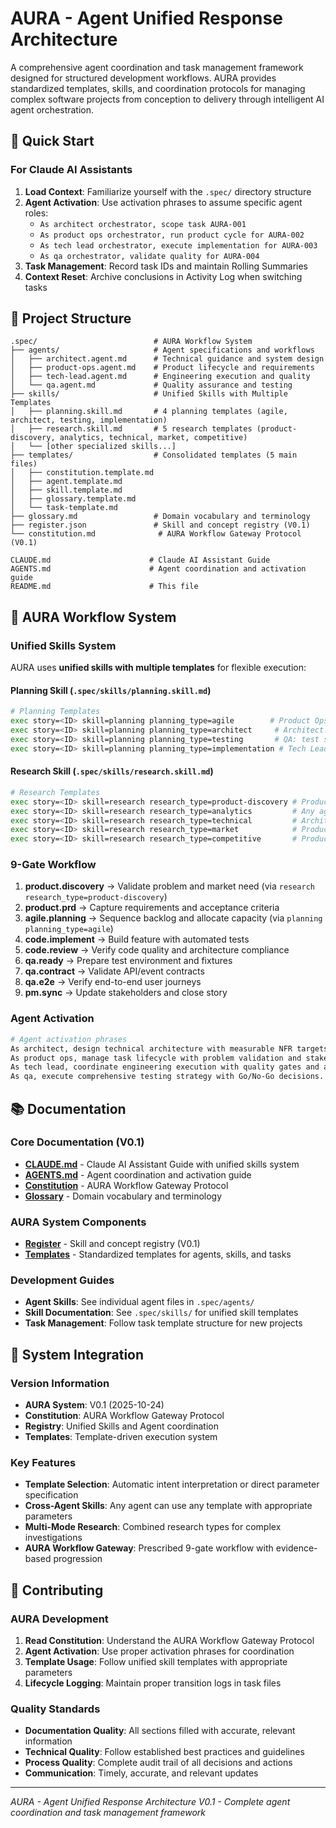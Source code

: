 # AURA - Agent Unified Response Architecture

A comprehensive agent coordination and task management framework designed for structured development workflows. AURA provides standardized templates, skills, and coordination protocols for managing complex software projects from conception to delivery through intelligent AI agent orchestration.

## 🎯 Quick Start

### For Claude AI Assistants
1. **Load Context**: Familiarize yourself with the `.spec/` directory structure
2. **Agent Activation**: Use activation phrases to assume specific agent roles:
   - `As architect orchestrator, scope task AURA-001`
   - `As product ops orchestrator, run product cycle for AURA-002`
   - `As tech lead orchestrator, execute implementation for AURA-003`
   - `As qa orchestrator, validate quality for AURA-004`
3. **Task Management**: Record task IDs and maintain Rolling Summaries
4. **Context Reset**: Archive conclusions in Activity Log when switching tasks

## 📁 Project Structure

```
.spec/                          # AURA Workflow System
├── agents/                     # Agent specifications and workflows
│   ├── architect.agent.md      # Technical guidance and system design
│   ├── product-ops.agent.md    # Product lifecycle and requirements
│   ├── tech-lead.agent.md      # Engineering execution and quality
│   └── qa.agent.md             # Quality assurance and testing
├── skills/                     # Unified Skills with Multiple Templates
│   ├── planning.skill.md       # 4 planning templates (agile, architect, testing, implementation)
│   ├── research.skill.md       # 5 research templates (product-discovery, analytics, technical, market, competitive)
│   └── [other specialized skills...]
├── templates/                  # Consolidated templates (5 main files)
│   ├── constitution.template.md
│   ├── agent.template.md
│   ├── skill.template.md
│   ├── glossary.template.md
│   └── task-template.md
├── glossary.md                 # Domain vocabulary and terminology
├── register.json               # Skill and concept registry (V0.1)
└── constitution.md              # AURA Workflow Gateway Protocol (V0.1)

CLAUDE.md                      # Claude AI Assistant Guide
AGENTS.md                      # Agent coordination and activation guide
README.md                      # This file
```

## 🔄 AURA Workflow System

### Unified Skills System
AURA uses **unified skills with multiple templates** for flexible execution:

#### Planning Skill (`.spec/skills/planning.skill.md`)
```bash
# Planning Templates
exec story=<ID> skill=planning planning_type=agile        # Product Ops: backlog sequencing
exec story=<ID> skill=planning planning_type=architect     # Architect: system architecture
exec story=<ID> skill=planning planning_type=testing       # QA: test strategy
exec story=<ID> skill=planning planning_type=implementation # Tech Lead: implementation coordination
```

#### Research Skill (`.spec/skills/research.skill.md`)
```bash
# Research Templates
exec story=<ID> skill=research research_type=product-discovery # Product Ops: problem validation
exec story=<ID> skill=research research_type=analytics         # Any agent: quantitative analysis
exec story=<ID> skill=research research_type=technical         # Architect/Tech Lead: feasibility studies
exec story=<ID> skill=research research_type=market            # Product Ops: market analysis
exec story=<ID> skill=research research_type=competitive       # Product Ops/Architect: competitive analysis
```

### 9-Gate Workflow
1. **product.discovery** → Validate problem and market need (via `research research_type=product-discovery`)
2. **product.prd** → Capture requirements and acceptance criteria
3. **agile.planning** → Sequence backlog and allocate capacity (via `planning planning_type=agile`)
4. **code.implement** → Build feature with automated tests
5. **code.review** → Verify code quality and architecture compliance
6. **qa.ready** → Prepare test environment and fixtures
7. **qa.contract** → Validate API/event contracts
8. **qa.e2e** → Verify end-to-end user journeys
9. **pm.sync** → Update stakeholders and close story

### Agent Activation
```bash
# Agent activation phrases
As architect, design technical architecture with measurable NFR targets and risk assessment.
As product ops, manage task lifecycle with problem validation and stakeholder coordination.
As tech lead, coordinate engineering execution with quality gates and architecture compliance.
As qa, execute comprehensive testing strategy with Go/No-Go decisions.
```

## 📚 Documentation

### Core Documentation (V0.1)
- **[CLAUDE.md](./CLAUDE.md)** - Claude AI Assistant Guide with unified skills system
- **[AGENTS.md](./AGENTS.md)** - Agent coordination and activation guide
- **[Constitution](./.spec/constitution.md)** - AURA Workflow Gateway Protocol
- **[Glossary](./.spec/glossary.md)** - Domain vocabulary and terminology

### AURA System Components
- **[Register](./.spec/register.json)** - Skill and concept registry (V0.1)
- **[Templates](./.spec/templates/)** - Standardized templates for agents, skills, and tasks

### Development Guides
- **Agent Skills**: See individual agent files in `.spec/agents/`
- **Skill Documentation**: See `.spec/skills/` for unified skill templates
- **Task Management**: Follow task template structure for new projects

## 🔧 System Integration

### Version Information
- **AURA System**: V0.1 (2025-10-24)
- **Constitution**: AURA Workflow Gateway Protocol
- **Registry**: Unified Skills and Agent coordination
- **Templates**: Template-driven execution system

### Key Features
- **Template Selection**: Automatic intent interpretation or direct parameter specification
- **Cross-Agent Skills**: Any agent can use any template with appropriate parameters
- **Multi-Mode Research**: Combined research types for complex investigations
- **AURA Workflow Gateway**: Prescribed 9-gate workflow with evidence-based progression

## 🤝 Contributing

### AURA Development
1. **Read Constitution**: Understand the AURA Workflow Gateway Protocol
2. **Agent Activation**: Use proper activation phrases for coordination
3. **Template Usage**: Follow unified skill templates with appropriate parameters
4. **Lifecycle Logging**: Maintain proper transition logs in task files

### Quality Standards
- **Documentation Quality**: All sections filled with accurate, relevant information
- **Technical Quality**: Follow established best practices and guidelines
- **Process Quality**: Complete audit trail of all decisions and actions
- **Communication**: Timely, accurate, and relevant updates

---

*AURA - Agent Unified Response Architecture V0.1 - Complete agent coordination and task management framework*